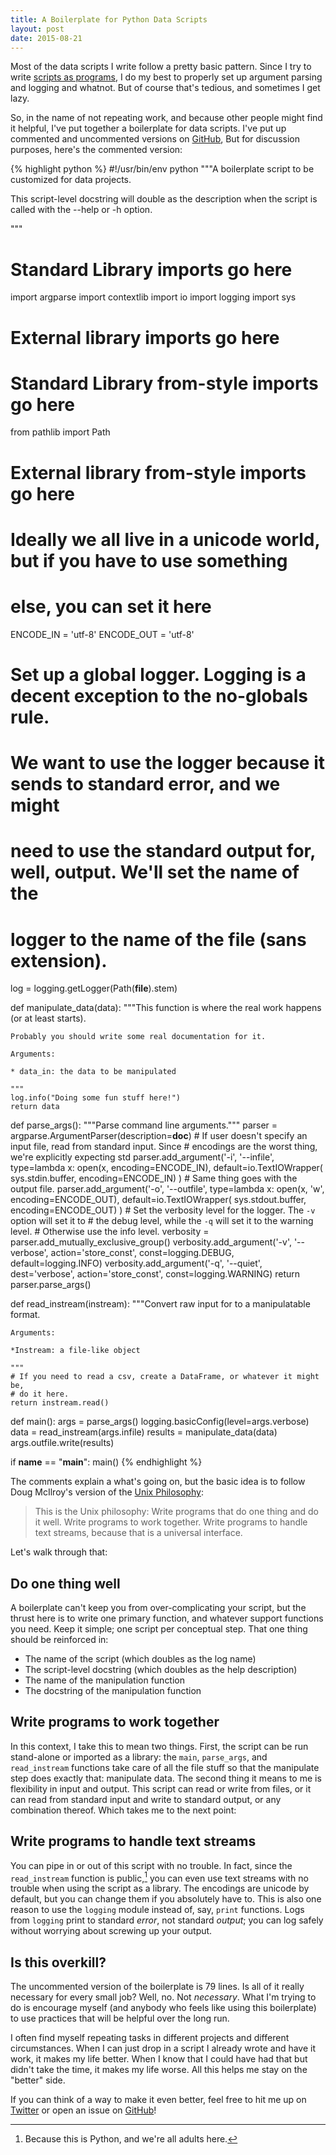 ```yaml
---
title: A Boilerplate for Python Data Scripts
layout: post
date: 2015-08-21
---
```


Most of the data scripts I write follow a pretty basic pattern. Since I try to write [scripts as programs][programs], I do my best to properly set up argument parsing and logging and whatnot. But of course that's tedious, and sometimes I get lazy.

So, in the name of not repeating work, and because other people might find it helpful, I've put together a boilerplate for data scripts. I've put up commented and uncommented versions on [GitHub],  But for discussion purposes, here's the commented version:

{% highlight python %}
#!/usr/bin/env python
"""A boilerplate script to be customized for data projects.

This script-level docstring will double as the description when the script is
called with the --help or -h option.

"""

# Standard Library imports go here
import argparse
import contextlib
import io
import logging
import sys

# External library imports go here
#
# Standard Library from-style imports go here
from pathlib import Path

# External library from-style imports go here
#
# Ideally we all live in a unicode world, but if you have to use something
# else, you can set it here
ENCODE_IN = 'utf-8'
ENCODE_OUT = 'utf-8'

# Set up a global logger. Logging is a decent exception to the no-globals rule.
# We want to use the logger because it sends to standard error, and we might
# need to use the standard output for, well, output. We'll set the name of the
# logger to the name of the file (sans extension).
log = logging.getLogger(Path(__file__).stem)


def manipulate_data(data):
    """This function is where the real work happens (or at least starts).

    Probably you should write some real documentation for it.

    Arguments:

    * data_in: the data to be manipulated

    """
    log.info("Doing some fun stuff here!")
    return data


def parse_args():
    """Parse command line arguments."""
    parser = argparse.ArgumentParser(description=__doc__)
    # If user doesn't specify an input file, read from standard input. Since
    # encodings are the worst thing, we're explicitly expecting std
    parser.add_argument('-i', '--infile',
                        type=lambda x: open(x, encoding=ENCODE_IN),
                        default=io.TextIOWrapper(
                            sys.stdin.buffer, encoding=ENCODE_IN)
                        )
    # Same thing goes with the output file.
    parser.add_argument('-o', '--outfile',
                        type=lambda x: open(x, 'w', encoding=ENCODE_OUT),
                        default=io.TextIOWrapper(
                            sys.stdout.buffer, encoding=ENCODE_OUT)
                        )
    # Set the verbosity level for the logger. The `-v` option will set it to
    # the debug level, while the `-q` will set it to the warning level.
    # Otherwise use the info level.
    verbosity = parser.add_mutually_exclusive_group()
    verbosity.add_argument('-v', '--verbose', action='store_const',
                           const=logging.DEBUG, default=logging.INFO)
    verbosity.add_argument('-q', '--quiet', dest='verbose',
                           action='store_const', const=logging.WARNING)
    return parser.parse_args()


def read_instream(instream):
    """Convert raw input for to a manipulatable format.

    Arguments:

    *Instream: a file-like object

    """
    # If you need to read a csv, create a DataFrame, or whatever it might be,
    # do it here.
    return instream.read()


def main():
    args = parse_args()
    logging.basicConfig(level=args.verbose)
    data = read_instream(args.infile)
    results = manipulate_data(data)
    args.outfile.write(results)

if __name__ == "__main__":
    main()
{% endhighlight %}

The comments explain a what's going on, but the basic idea is to follow Doug McIlroy's version of the [Unix Philosophy]:

>This is the Unix philosophy: Write programs that do one thing and do it well. Write programs to work together. Write programs to handle text streams, because that is a universal interface.

Let's walk through that:

## Do one thing well

A boilerplate can't keep you from over-complicating your script, but the thrust here is to write one primary function, and whatever support functions you need. Keep it simple; one script per conceptual step. That one thing should be reinforced in:

* The name of the script (which doubles as the log name)
* The script-level docstring (which doubles as the help description)
* The name of the manipulation function
* The docstring of the manipulation function

## Write programs to work together

In this context, I take this to mean two things. First, the script can be run stand-alone or imported as a library: the `main`, `parse_args`, and `read_instream` functions take care of all the file stuff so that the manipulate step does exactly that:
manipulate data. The second thing it means to me is flexibility in input and output. This script can read or write from files, or it can read from standard input and write to standard output, or any combination thereof. Which takes me to the next point:

## Write programs to handle text streams

You can pipe in or out of this script with no trouble. In fact, since the `read_instream` function is public,[^public] you can even use text streams with no trouble when using the script as a library. The encodings are unicode by default, but you can change them if you absolutely have to. This is also one reason to use the `logging` module instead of, say, `print` functions. Logs from `logging` print to standard *error*, not standard *output*; you can log safely without worrying about screwing up your output.

## Is this overkill?

The uncommented version of the boilerplate is 79 lines. Is all of it really necessary for every small job? Well, no. Not *necessary*. What I'm trying to do is encourage myself (and anybody who feels like using this boilerplate) to use practices that will be helpful over the long run.

I often find myself repeating tasks in different projects and different circumstances. When I can just drop in a script I already wrote and have it work, it makes my life better. When I know that I could have had that but didn't take the time, it makes my life worse. All this helps me stay on the "better" side.

If you can think of a way to make it even better, feel free to hit me up on [Twitter] or open an issue on [GitHub]!

[^public]: Because this is Python, and we're all adults here.

[programs]: http://www.oliversherouse.com/2015/03/12/programs_not_scripts.html
[GitHub]: https://github.com/OliverSherouse/boilerplate
[Unix Philosophy]: https://en.wikipedia.org/wiki/Unix_philosophy
[Twitter]: http://twitter.com/OliverSherouse
